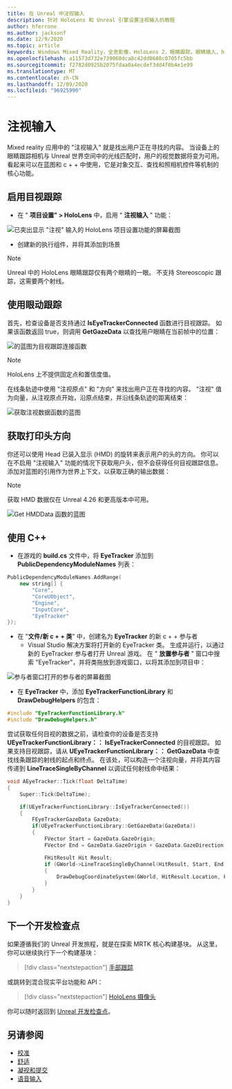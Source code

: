 ```yaml
---
title: 在 Unreal 中注视输入
description: 针对 HoloLens 和 Unreal 引擎设置注视输入的教程
author: hferrone
ms.author: jacksonf
ms.date: 12/9/2020
ms.topic: article
keywords: Windows Mixed Reality，全息影像，HoloLens 2，眼睛跟踪，眼睛输入，head 装显示，Unreal 引擎，混合现实耳机，windows Mixed Reality 耳机，虚拟现实耳机
ms.openlocfilehash: a11573d732e739068dca8c42dd8688c0705fc5bb
ms.sourcegitcommit: f2782d0925b2075fdaa0a4ecdef3dd4f0b4e1e99
ms.translationtype: MT
ms.contentlocale: zh-CN
ms.lasthandoff: 12/09/2020
ms.locfileid: "96925990"
---
```

# <a name="gaze-input"></a>注视输入

Mixed reality 应用中的 "注视输入" 就是找出用户正在寻找的内容。 当设备上的眼睛跟踪相机与 Unreal 世界空间中的光线匹配时，用户的视觉数据将变为可用。 看起来可以在蓝图和 c + + 中使用，它是对象交互、查找和照相机控件等机制的核心功能。

## <a name="enabling-eye-tracking"></a>启用目视跟踪

- 在 " **项目设置" > HoloLens** 中，启用 " **注视输入** " 功能：

![已突出显示 "注视" 输入的 HoloLens 项目设置功能的屏幕截图](images/unreal-gaze-img-01.png)

- 创建新的执行组件，并将其添加到场景

> [!NOTE]
> Unreal 中的 HoloLens 眼睛跟踪仅有两个眼睛的一眼。 不支持 Stereoscopic 跟踪，这需要两个射线。

## <a name="using-eye-tracking"></a>使用眼动跟踪

首先，检查设备是否支持通过 **IsEyeTrackerConnected** 函数进行目视跟踪。  如果该函数返回 true，则调用 **GetGazeData** 以查找用户眼睛在当前帧中的位置：

![的蓝图为目视跟踪连接函数](images/unreal-gaze-img-02.png)

> [!NOTE]
> HoloLens 上不提供固定点和置信度值。

在线条轨迹中使用 "注视原点" 和 "方向" 来找出用户正在寻找的内容。  "注视" 值为向量，从注视原点开始，沿原点结束，并沿线条轨迹的距离结束：

![获取注视数据函数的蓝图](images/unreal-gaze-img-03.png)

## <a name="getting-head-orientation"></a>获取打印头方向

你还可以使用 Head 已装入显示 (HMD) 的旋转来表示用户的头的方向。 你可以在不启用 "注视输入" 功能的情况下获取用户头，但不会获得任何目视跟踪信息。  添加对蓝图的引用作为世界上下文，以获取正确的输出数据：

> [!NOTE]
> 获取 HMD 数据仅在 Unreal 4.26 和更高版本中可用。

![Get HMDData 函数的蓝图](images/unreal-gaze-img-04.png)

## <a name="using-c"></a>使用 C++

- 在游戏的 **build.cs** 文件中，将 **EyeTracker** 添加到 **PublicDependencyModuleNames** 列表：

```cpp
PublicDependencyModuleNames.AddRange(
    new string[] {
        "Core",
        "CoreUObject",
        "Engine",
        "InputCore",
        "EyeTracker"
});
```

- 在 "**文件/新 c + + 类**" 中，创建名为 **EyeTracker** 的新 c + + 参与者
    - Visual Studio 解决方案将打开新的 EyeTracker 类。 生成并运行，以通过新的 EyeTracker 参与者打开 Unreal 游戏。  在 " **放置参与者** " 窗口中搜索 "EyeTracker"，并将类拖放到游戏窗口，以将其添加到项目中：

![参与者窗口打开的参与者的屏幕截图](images/unreal-gaze-img-06.png)

- 在 **EyeTracker** 中，添加 **EyeTrackerFunctionLibrary** 和 **DrawDebugHelpers** 的包含：

```cpp
#include "EyeTrackerFunctionLibrary.h"
#include "DrawDebugHelpers.h"
```

尝试获取任何目视的数据之前，请检查你的设备是否支持 **UEyeTrackerFunctionLibrary：： IsEyeTrackerConnected** 的目视跟踪。  如果支持目视跟踪，请从 **UEyeTrackerFunctionLibrary：： GetGazeData** 中查找线条跟踪的射线的起点和终点。 在该处，可以构造一个注视向量，并将其内容传递到 **LineTraceSingleByChannel** 以调试任何射线命中结果：

```cpp
void AEyeTracker::Tick(float DeltaTime)
{
    Super::Tick(DeltaTime);

    if(UEyeTrackerFunctionLibrary::IsEyeTrackerConnected())
    {
        FEyeTrackerGazeData GazeData;
        if(UEyeTrackerFunctionLibrary::GetGazeData(GazeData))
        {
            FVector Start = GazeData.GazeOrigin;
            FVector End = GazeData.GazeOrigin + GazeData.GazeDirection * 100;

            FHitResult Hit Result;
            if (GWorld->LineTraceSingleByChannel(HitResult, Start, End, ECollisionChannel::ECC_Visiblity))
            {
                DrawDebugCoordinateSystem(GWorld, HitResult.Location, FQuat::Identity.Rotator(), 10);
            }
        }
    }
}
```

## <a name="next-development-checkpoint"></a>下一个开发检查点

如果遵循我们的 Unreal 开发旅程，就是在探索 MRTK 核心构建基块。 从这里，你可以继续执行下一个构建基块：

> [!div class="nextstepaction"]
> [手部跟踪](unreal-hand-tracking.md)

或跳转到混合现实平台功能和 API：

> [!div class="nextstepaction"]
> [HoloLens 摄像头](unreal-hololens-camera.md)

你可以随时返回到 [Unreal 开发检查点](unreal-development-overview.md#2-core-building-blocks)。

## <a name="see-also"></a>另请参阅
* [校准](../../calibration.md)
* [舒适](../../design/comfort.md)
* [凝视和提交](../../design/gaze-and-commit.md)
* [语音输入](../../out-of-scope/voice-design.md)
